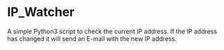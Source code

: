 # IP_Watcher
A simple Python3 script to check the current IP address. If the IP address has changed it will send an E-mail with the new IP address. 
